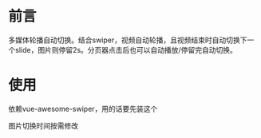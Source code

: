 # 前言

多媒体轮播自动切换。结合swiper，视频自动轮播，且视频结束时自动切换下一个slide，图片则停留2s。分页器点击后也可以自动播放/停留完自动切换。



# 使用

依赖vue-awesome-swiper，用的话要先装这个

图片切换时间按需修改

